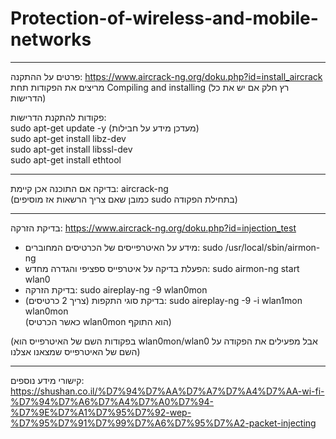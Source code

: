 # Protection-of-wireless-and-mobile-networks


--------------------------------------------------------------------------------------------------
פרטים על ההתקנה:
https://www.aircrack-ng.org/doku.php?id=install_aircrack    
מריצים את הפקודות תחת Compiling and installing (רץ חלק אם יש את כל הדרישות)
    
פקודות להתקנת הדרישות:    
sudo apt-get update -y (מעדכן מידע על חבילות)    
sudo apt-get install libz-dev    
sudo apt-get install libssl-dev    
sudo apt-get install ethtool    

--------------------------------------------------------------------------------------------------    

בדיקה אם התוכנה אכן קיימת: aircrack-ng    
(כמובן שאם צריך הרשאות אז מוסיפים sudo בתחילת הפקודה)

--------------------------------------------------------------------------------------------------    
בדיקת הזרקה: https://www.aircrack-ng.org/doku.php?id=injection_test    

* מידע על האיטרפייסים של הכרטיסים המחוברים: sudo /usr/local/sbin/airmon-ng    
* הפעלת בדיקה על איטרפייס ספציפי והגדרה מחדש: sudo airmon-ng start wlan0    
* בדיקת הזרקה: sudo aireplay-ng -9 wlan0mon     
* בדיקת סוגי התקפות (צריך 2 כרטיסים): sudo aireplay-ng -9 -i wlan1mon wlan0mon   
 (כאשר הכרטיס wlan0mon הוא התוקף) 

(בפקודות השם של האיטרפייס הוא wlan0mon/wlan0 אבל מפעילים את הפקודה על השם של האיטרפייס שמצאנו אצלנו)

--------------------------------------------------------------------------------------------------    
קישורי מידע נוספים:     
https://shushan.co.il/%D7%94%D7%AA%D7%A7%D7%A4%D7%AA-wi-fi-%D7%94%D7%A6%D7%A4%D7%A0%D7%94-%D7%9E%D7%A1%D7%95%D7%92-wep-%D7%95%D7%91%D7%99%D7%A6%D7%95%D7%A2-packet-injecting
